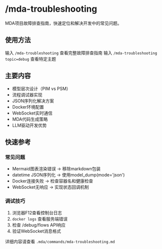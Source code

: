 # /mda-troubleshooting

MDA项目故障排查指南，快速定位和解决开发中的常见问题。

## 使用方法
输入 `/mda-troubleshooting` 查看完整故障排查指南
输入 `/mda-troubleshooting topic=debug` 查看特定主题

## 主要内容
- 模型层次设计（PIM vs PSM）
- 流程调试器实现
- JSON序列化解决方案  
- Docker环境配置
- WebSocket实时通信
- MDA代码生成策略
- LLM驱动开发优势

## 快速参考

### 常见问题
- Mermaid图表渲染错误 → 移除markdown包装
- datetime JSON序列化 → 使用model_dump(mode='json')
- Docker连接失败 → 检查容器名和健康检查
- WebSocket无响应 → 实现状态回调机制

### 调试技巧
1. 浏览器F12查看控制台日志
2. `docker logs` 查看服务端错误
3. 检查 /debug/flows API响应
4. 验证WebSocket消息格式

详细内容请查看 `.mda/commands/mda-troubleshooting.md`